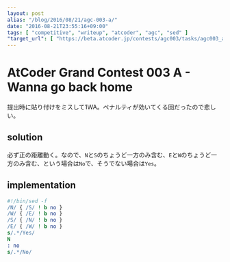 ```yaml
---
layout: post
alias: "/blog/2016/08/21/agc-003-a/"
date: "2016-08-21T23:55:16+09:00"
tags: [ "competitive", "writeup", "atcoder", "agc", "sed" ]
"target_url": [ "https://beta.atcoder.jp/contests/agc003/tasks/agc003_a" ]
---
```


# AtCoder Grand Contest 003 A - Wanna go back home

提出時に貼り付けをミスして$1$WA。ペナルティが効いてくる回だったので悲しい。

## solution

必ず正の距離動く。なので、`N`と`S`のちょうど一方のみ含む、`E`と`W`のちょうど一方のみ含む、という場合は`No`で、そうでない場合は`Yes`。

## implementation

``` sed
#!/bin/sed -f
/N/ { /S/ ! b no }
/W/ { /E/ ! b no }
/S/ { /N/ ! b no }
/E/ { /W/ ! b no }
s/.*/Yes/
N
: no
s/.*/No/
```
